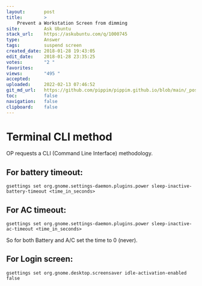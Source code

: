 ```yaml
---
layout:       post
title:        >
    Prevent a Workstation Screen from dimming
site:         Ask Ubuntu
stack_url:    https://askubuntu.com/q/1000745
type:         Answer
tags:         suspend screen
created_date: 2018-01-28 19:43:05
edit_date:    2018-01-28 23:35:25
votes:        "2 "
favorites:    
views:        "495 "
accepted:     
uploaded:     2022-02-13 07:46:52
git_md_url:   https://github.com/pippim/pippim.github.io/blob/main/_posts/2018/2018-01-28-Prevent-a-Workstation-Screen-from-dimming.md
toc:          false
navigation:   false
clipboard:    false
---
```


# Terminal CLI method

OP requests a CLI (Command Line Interface) methodology.

## For battery timeout:

``` 
gsettings set org.gnome.settings-daemon.plugins.power sleep-inactive-battery-timeout <time_in_seconds>
```

## For AC timeout:

``` 
gsettings set org.gnome.settings-daemon.plugins.power sleep-inactive-ac-timeout <time_in_seconds>
```

So for both Battery and A/C set the time to 0 (never).

## For Login screen:

``` 
gsettings set org.gnome.desktop.screensaver idle-activation-enabled false
```
